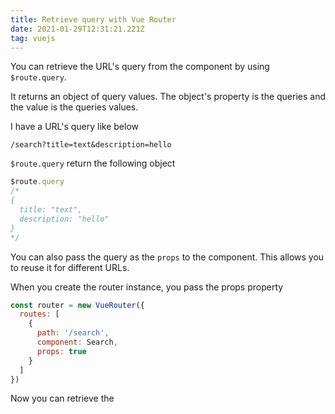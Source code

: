 ```yaml
---
title: Retrieve query with Vue Router
date: 2021-01-29T12:31:21.221Z
tag: vuejs
---
```

You can retrieve the URL's query from the component by using `$route.query`. 

It returns an object of query values. The object's property is the queries and the value is the queries values.

I have a URL's query like below

```
/search?title=text&description=hello
```

`$route.query` return the following object

```javascript
$route.query
/*
{
  title: "text",
  description: "hello"
}
*/
```

You can also pass the query as the `props` to the component. This allows you to reuse it for different URLs.

When you create the router instance, you pass the props property 

```javascript
const router = new VueRouter({
  routes: [
    {
      path: '/search',
      component: Search,
      props: true
    }
  ]
})
```

Now you can retrieve the
